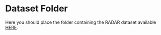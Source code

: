 # Dataset Folder

Here you should place the folder containing the RADAR dataset available [HERE](https://drive.google.com/file/d/1uJ9HTlduxTfSnz91-n8_8-fleUgkUPWB/view). 
